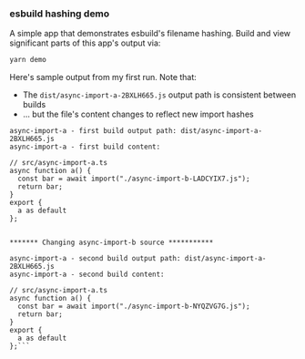 ### esbuild hashing demo

A simple app that demonstrates esbuild's filename hashing. Build and view significant parts of this app's output via:

```sh
yarn demo
```

Here's sample output from my first run. Note that:
* The `dist/async-import-a-2BXLH665.js` output path is consistent between builds
* ... but the file's content changes to reflect new import hashes

```
async-import-a - first build output path: dist/async-import-a-2BXLH665.js
async-import-a - first build content:

// src/async-import-a.ts
async function a() {
  const bar = await import("./async-import-b-LADCYIX7.js");
  return bar;
}
export {
  a as default
};


******* Changing async-import-b source ***********

async-import-a - second build output path: dist/async-import-a-2BXLH665.js
async-import-a - second build content:

// src/async-import-a.ts
async function a() {
  const bar = await import("./async-import-b-NYQZVG7G.js");
  return bar;
}
export {
  a as default
};```
